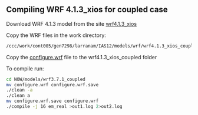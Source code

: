 ## Compiling WRF 4.1.3_xios for coupled case

Download WRF 4.1.3 model from the site [wrf4.1.3_xios](https://github.com/massonseb/WRF)

Copy the WRF files in the work directory:

```bash
/ccc/work/cont005/gen7298/larranam/IAS12/models/wrf/wrf4.1.3_xios_coupled/
```

Copy the [configure.wrf](https://github.com/marcolarranaga/ias12wiki/tree/master/models/wrf4.1.3/compile/coupled) file to the wrf4.1.3_xios_coupled folder

To compile run:

```bash
cd NOW/models/wrf3.7.1_coupled
mv configure.wrf configure.wrf.save
./clean -a
./clean a
mv configure.wrf.save configure.wrf
./compile -j 16 em_real >out1.log 2>out2.log
```

